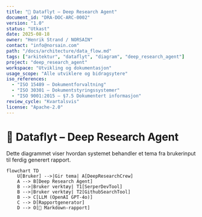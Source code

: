 ```yaml
---
title: "🔄 Dataflyt – Deep Research Agent"
document_id: "DRA-DOC-ARC-0002"
version: "1.0"
status: "Utkast"
date: 2025-08-18
owner: "Henrik Strand / NORSAIN"
contact: "info@norsain.com"
path: "/docs/architecture/data_flow.md"
tags: ["arkitektur", "dataflyt", "diagram", "deep_research_agent"]
project: "deep_research_agent"
workspace: "Utvikling og dokumentasjon"
usage_scope: "Alle utviklere og bidragsytere"
iso_references:
  - "ISO 15489 – Dokumentforvaltning"
  - "ISO 30301 – Dokumentstyringssystemer"
  - "ISO 9001:2015 – §7.5 Dokumentert informasjon"
review_cycle: "Kvartalsvis"
license: "Apache-2.0"
---
```


# 🔄 Dataflyt – Deep Research Agent

Dette diagrammet viser hvordan systemet behandler et tema fra brukerinput til ferdig generert rapport.

```mermaid
flowchart TD
    U[Bruker] -->|Gir tema| A[DeepResearchCrew]
    A --> B[Deep Research Agent]
    B -->|Bruker verktøy| T1[SerperDevTool]
    B -->|Bruker verktøy| T2[GithubSearchTool]
    B --> C[LLM (OpenAI GPT-4o)]
    C --> D[Rapportgenerator]
    D --> O[📄 Markdown-rapport]
